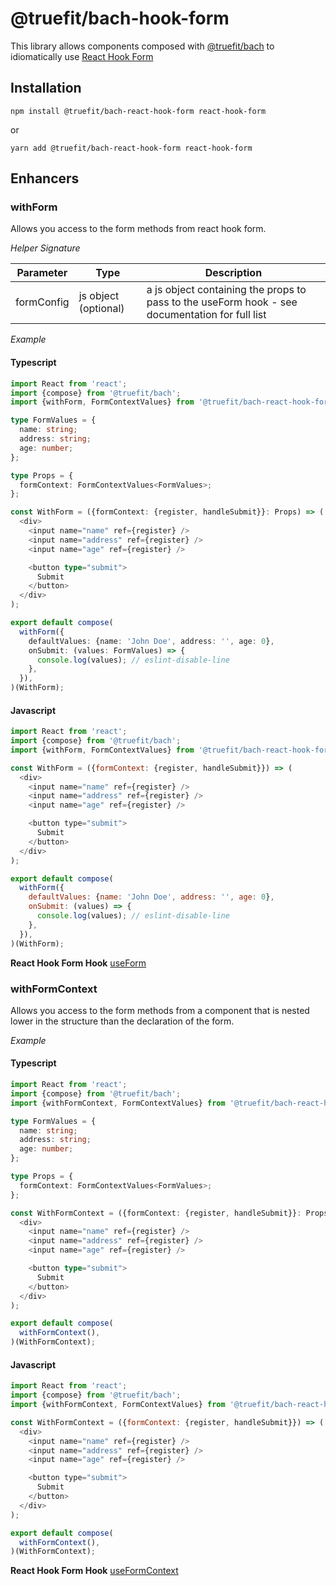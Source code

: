 # @truefit/bach-hook-form

This library allows components composed with [@truefit/bach](https://github.com/truefit/bach) to idiomatically use [React Hook Form](https://react-hook-form.com/)

## Installation

```
npm install @truefit/bach-react-hook-form react-hook-form
```

or

```
yarn add @truefit/bach-react-hook-form react-hook-form
```

## Enhancers

### withForm

Allows you access to the form methods from react hook form.

_Helper Signature_

| Parameter  | Type                 | Description                                                                                    |
| ---------- | -------------------- | ---------------------------------------------------------------------------------------------- |
| formConfig | js object (optional) | a js object containing the props to pass to the useForm hook - see documentation for full list |

_Example_

#### Typescript

```Typescript
import React from 'react';
import {compose} from '@truefit/bach';
import {withForm, FormContextValues} from '@truefit/bach-react-hook-form';

type FormValues = {
  name: string;
  address: string;
  age: number;
};

type Props = {
  formContext: FormContextValues<FormValues>;
};

const WithForm = ({formContext: {register, handleSubmit}}: Props) => (
  <div>
    <input name="name" ref={register} />
    <input name="address" ref={register} />
    <input name="age" ref={register} />

    <button type="submit">
      Submit
    </button>
  </div>
);

export default compose(
  withForm({
    defaultValues: {name: 'John Doe', address: '', age: 0},
    onSubmit: (values: FormValues) => {
      console.log(values); // eslint-disable-line
    },
  }),
)(WithForm);
```

#### Javascript

```Javascript
import React from 'react';
import {compose} from '@truefit/bach';
import {withForm, FormContextValues} from '@truefit/bach-react-hook-form';

const WithForm = ({formContext: {register, handleSubmit}}) => (
  <div>
    <input name="name" ref={register} />
    <input name="address" ref={register} />
    <input name="age" ref={register} />

    <button type="submit">
      Submit
    </button>
  </div>
);

export default compose(
  withForm({
    defaultValues: {name: 'John Doe', address: '', age: 0},
    onSubmit: (values) => {
      console.log(values); // eslint-disable-line
    },
  }),
)(WithForm);
```

**React Hook Form Hook**
[useForm](https://react-hook-form.com/api#useForm)

### withFormContext

Allows you access to the form methods from a component that is nested lower in the structure than the declaration of the form.

_Example_

#### Typescript

```Typescript
import React from 'react';
import {compose} from '@truefit/bach';
import {withFormContext, FormContextValues} from '@truefit/bach-react-hook-form';

type FormValues = {
  name: string;
  address: string;
  age: number;
};

type Props = {
  formContext: FormContextValues<FormValues>;
};

const WithFormContext = ({formContext: {register, handleSubmit}}: Props) => (
  <div>
    <input name="name" ref={register} />
    <input name="address" ref={register} />
    <input name="age" ref={register} />

    <button type="submit">
      Submit
    </button>
  </div>
);

export default compose(
  withFormContext(),
)(WithFormContext);
```

#### Javascript

```Javascript
import React from 'react';
import {compose} from '@truefit/bach';
import {withFormContext, FormContextValues} from '@truefit/bach-react-hook-form';

const WithFormContext = ({formContext: {register, handleSubmit}}) => (
  <div>
    <input name="name" ref={register} />
    <input name="address" ref={register} />
    <input name="age" ref={register} />

    <button type="submit">
      Submit
    </button>
  </div>
);

export default compose(
  withFormContext(),
)(WithFormContext);
```

**React Hook Form Hook**
[useFormContext](https://react-hook-form.com/api#useFormContext)
